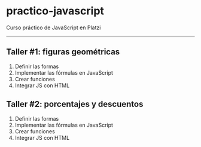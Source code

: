 # practico-javascript
Curso práctico de JavaScript en Platzi

------------

## Taller #1: figuras geométricas

1. Definir las formas
2. Implementar las fórmulas en JavaScript
3. Crear funciones
4. Integrar JS con HTML

## Taller #2: porcentajes y descuentos

1. Definir las formas
2. Implementar las fórmulas en JavaScript
3. Crear funciones
4. Integrar JS con HTML